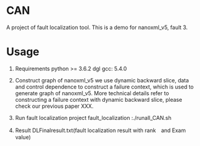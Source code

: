 # CAN
A project of fault localization tool.
This is a demo for nanoxml_v5, fault 3.
# Usage
1. Requirements
python >= 3.6.2
dgl
gcc: 5.4.0

2. Construct graph of nanoxml_v5
we use dynamic backward slice, data and control dependence to construct a failure context, which is used to generate graph of nanoxml_v5. More technical details refer to constructing a failure context with dynamic backward slice, please check our previous paper XXX.
3. Run fault localization project
fault_localization :./runall_CAN.sh

4. Result
DLFinalresult.txt(fault localization result with rank　and Exam value)
